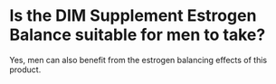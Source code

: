 # Is the DIM Supplement Estrogen Balance suitable for men to take?

Yes, men can also benefit from the estrogen balancing effects of this product.